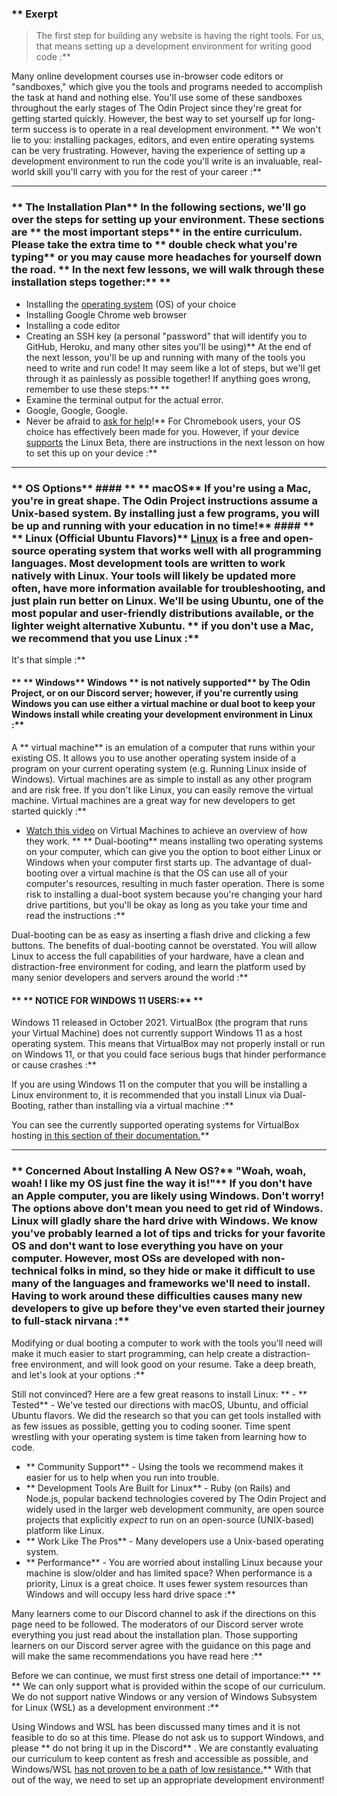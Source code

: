 ### ** Exerpt
>The first step for building any website is having the right tools. For us, that means setting up a development environment for writing good code :**

Many online development courses use in-browser code editors or "sandboxes," which give you the tools and programs needed to accomplish the task at hand and nothing else. You'll use some of these sandboxes throughout the early stages of The Odin Project since they're great for getting started quickly. However, the best way to set yourself up for long-term success is to operate in a real development environment. ** We won't lie to you: installing packages, editors, and even entire operating systems can be very frustrating. However, having the experience of setting up a development environment to run the code you'll write is an invaluable, real-world skill you'll carry with you for the rest of your career :**



---


### ** The Installation Plan** In the following sections, we'll go over the steps for setting up your environment. These sections are ** the most important steps**  in the entire curriculum. Please take the extra time to ** double check what you're typing**  or you may cause more headaches for yourself down the road. ** In the next few lessons, we will walk through these installation steps together:** ** 
* Installing the [operating system](https://en.wikipedia.org/wiki/Operating_system) (OS) of your choice
* Installing Google Chrome web browser
* Installing a code editor
* Creating an SSH key (a personal "password" that will identify you to GitHub, Heroku, and many other sites you'll be using)** At the end of the next lesson, you'll be up and running with many of the tools you need to write and run code! It may seem like a lot of steps, but we'll get through it as painlessly as possible together! If anything goes wrong, remember to use these steps:** ** 
* Examine the terminal output for the actual error.
* Google, Google, Google.
* Never be afraid to [ask for help](https://discord.gg/fbFCkYabZB)!** For Chromebook users, your OS choice has effectively been made for you. However, if your device [supports](https://www.chromium.org/chromium-os/chrome-os-systems-supporting-linux) the Linux Beta, there are instructions in the next lesson on how to set this up on your device :**



---


### ** OS Options** #### ** ** macOS** If you're using a Mac, you're in great shape. The Odin Project instructions assume a Unix-based system. By installing just a few programs, you will be up and running with your education in no time!** #### ** ** Linux (Official Ubuntu Flavors)** [Linux](https://en.wikipedia.org/wiki/Linux) is a free and open-source operating system that works well with all programming languages. Most development tools are written to work natively with Linux. Your tools will likely be updated more often, have more information available for troubleshooting, and just plain run better on Linux. We'll be using Ubuntu, one of the most popular and user-friendly distributions available, or the lighter weight alternative Xubuntu. ** if you don't use a Mac, we recommend that you use Linux :**

 It's that simple :**


#### ** ** Windows** Windows ** is not natively supported**  by The Odin Project, or on our Discord server; however, if you're currently using Windows you can use either a virtual machine or dual boot to keep your Windows install while creating your development environment in Linux :**

A ** virtual machine**  is an emulation of a computer that runs within your existing OS. It allows you to use another operating system inside of a program on your current operating system (e.g. Running Linux inside of Windows). Virtual machines are as simple to install as any other program and are risk free. If you don't like Linux, you can easily remove the virtual machine. Virtual machines are a great way for new developers to get started quickly :**

 - [Watch this video](https://youtu.be/yIVXjl4SwVo) on Virtual Machines to achieve an overview of how they work. ** ** Dual-booting**  means installing two operating systems on your computer, which can give you the option to boot either Linux or Windows when your computer first starts up. The advantage of dual-booting over a virtual machine is that the OS can use all of your computer's resources, resulting in much faster operation. There is some risk to installing a dual-boot system because you're changing your hard drive partitions, but you'll be okay as long as you take your time and read the instructions :**

Dual-booting can be as easy as inserting a flash drive and clicking a few buttons. The benefits of dual-booting cannot be overstated. You will allow Linux to access the full capabilities of your hardware, have a clean and distraction-free environment for coding, and learn the platform used by many senior developers and servers around the world :**


#### ** ** NOTICE FOR WINDOWS 11 USERS:** ** 
Windows 11 released in October 2021. VirtualBox (the program that runs your Virtual Machine) does not currently support Windows 11 as a host operating
system. This means that VirtualBox may not properly install or run on Windows 11, or that you could face serious bugs that hinder performance or cause
crashes :**

If you are using Windows 11 on the computer that you will be installing a Linux environment to, it is recommended that you install Linux via Dual-Booting, rather than installing via a virtual machine :**

You can see the currently supported operating systems for VirtualBox hosting [in this section of their documentation.](https://www.virtualbox.org/manual/UserManual.html#hostossupport)** 

---


### ** Concerned About Installing A New OS?** "Woah, woah, woah! I like my OS just fine the way it is!"** If you don't have an Apple computer, you are likely using Windows. Don't worry! The options above don't mean you need to get rid of Windows. Linux will gladly share the hard drive with Windows. We know you've probably learned a lot of tips and tricks for your favorite OS and don't want to lose everything you have on your computer. However, most OSs are developed with non-technical folks in mind, so they hide or make it difficult to use many of the languages and frameworks we'll need to install. Having to work around these difficulties causes many new developers to give up before they've even started their journey to full-stack nirvana :**

Modifying or dual booting a computer to work with the tools you'll need will make it much easier to start programming, can help create a distraction-free environment, and will look good on your resume. Take a deep breath, and let's look at your options :**

Still not convinced? Here are a few great reasons to install Linux: ** - ** Tested**  - We've tested our directions with macOS, Ubuntu, and official Ubuntu flavors. We did the research so that you can get tools installed with as few issues as possible, getting you to coding sooner. Time spent wrestling with your operating system is time taken from learning how to code.
- ** Community Support**  - Using the tools we recommend makes it easier for us to help when you run into trouble.
- ** Development Tools Are Built for Linux**  - Ruby (on Rails) and Node.js, popular backend technologies covered by The Odin Project and widely used in the larger web development community, are open source projects that explicitly *expect* to run on an open-source (UNIX-based) platform like Linux.
- ** Work Like The Pros**  - Many developers use a Unix-based operating system.
- ** Performance**  - You are worried about installing Linux because your machine is slow/older and has limited space? When performance is a priority, Linux is a great choice. It uses fewer system resources than Windows and will occupy less hard drive space :**

Many learners come to our Discord channel to ask if the directions on this page need to be followed. The moderators of our Discord server wrote everything you just read about the installation plan. Those supporting learners on our Discord server agree with the guidance on this page and will make the same recommendations you have read here :**

Before we can continue, we must first stress one detail of importance:** ** 
** We can only support what is provided within the scope of our curriculum. We do not support native Windows or any version of Windows Subsystem for Linux (WSL) as a development environment :**

 Using Windows and WSL has been discussed many times and it is not feasible to do so at this time. Please do not ask us to support Windows, and please ** do not bring it up in the Discord** . We are constantly evaluating our curriculum to keep content as fresh and accessible as possible, and Windows/WSL [has not proven to be a path of low resistance.](https://github.com/microsoft/WSL/issues)** With that out of the way, we need to set up an appropriate development environment!
